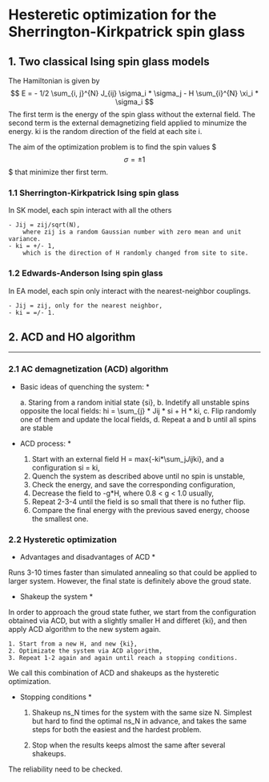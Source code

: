 # Hesteretic optimization for the Sherrington-Kirkpatrick spin glass

## 1. Two classical Ising spin glass models

The Hamiltonian is given by
$$
E = - 1/2  \sum_{i, j}^{N}  J_{ij}  \sigma_i * \sigma_j - H \sum_{i}^{N} \xi_i * \sigma_i
$$
The first term is the energy of the spin glass without the external field. The second term is the external demagnetizing field applied to minumize the energy. ki is the random direction of the field at each site i.

The aim of the optimization problem is to find the spin values $$$\sigma = \pm1$$$ that minimize ther first term.

### 1.1 Sherrington-Kirkpatrick Ising spin glass

In SK model, each spin interact with all the others

    - Jij = zij/sqrt(N),
        where zij is a random Gaussian number with zero mean and unit variance.
    - ki = +/- 1,
        which is the direction of H randomly changed from site to site.

### 1.2 Edwards-Anderson Ising spin glass

In EA model, each spin only interact with the nearest-neighbor couplings.

    - Jij = zij, only for the nearest neighbor,
    - ki = =/- 1.
    
## 2. ACD and HO algorithm
--------------------------------------------------------------------------

### 2.1 AC demagnetization (ACD) algorithm

* Basic ideas of quenching the system: *

    a. Staring from a random initial state {si},
    b. Indetify all unstable spins opposite the local fields:
        hi = \sum_{j} * Jij * si + H * ki,
    c. Flip randomly one of them and update the local fields,
    d. Repeat a and b until all spins are stable
    
* ACD process: *

    1. Start with an external field H = max{-ki*\sum_j*Jij*ki}, and a configuration si = ki,
    2. Quench the system as described above until no spin is unstable,
    3. Check the energy, and save the corresponding configuration,
    4. Decrease the field to -g*H, where 0.8 < g < 1.0 usually,
    5. Repeat 2-3-4 until the field is so small that there is no futher flip.
    6. Compare the final energy with the previous saved energy, choose the smallest one.
    
### 2.2 Hysteretic optimization

* Advantages and disadvantages of ACD *

Runs 3-10 times faster than simulated annealing so that could be applied to larger system. However, the final state is definitely above the groud state.

* Shakeup the system *

In order to approach the groud state futher, we start from the configuration obtained via ACD, but with a slightly smaller H and differet {ki}, and then apply ACD algorithm to the new system again.

    1. Start from a new H, and new {ki},
    2. Optimizate the system via ACD algorithm,
    3. Repeat 1-2 again and again until reach a stopping conditions.

We call this combination of ACD and shakeups as the hysteretic optimization.

* Stopping conditions *

    1. Shakeup ns_N times for the system with the same size N.
        Simplest but hard to find the optimal ns_N in advance, and takes the same steps for both the easiest and the hardest problem.
    
    2. Stop when the results keeps almost the same after several shakeups.
    
The reliability need to be checked. 




    
    